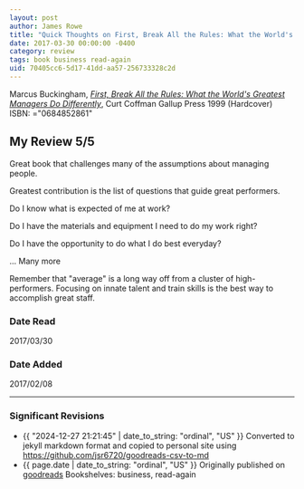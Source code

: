 ```yaml
---
layout: post
author: James Rowe
title: "Quick Thoughts on First, Break All the Rules: What the World's Greatest Managers Do Differently"
date: 2017-03-30 00:00:00 -0400
category: review
tags: book business read-again
uid: 70405cc6-5d17-41dd-aa57-256733328c2d
---
```


Marcus Buckingham, *[First, Break All the Rules: What the World's Greatest Managers Do Differently](https://www.goodreads.com/book/show/50937)*, Curt Coffman Gallup Press 1999 (Hardcover) ISBN: ="0684852861"

## My Review 5/5

Great book that challenges many of the assumptions about managing people.

Greatest contribution is the list of questions that guide great performers.

Do I know what is expected of me at work?

Do I have the materials and equipment I need to do my work right? 

Do I have the opportunity to do what I do best everyday? 

... Many more

Remember that "average" is a long way off from a cluster of high-performers. Focusing on innate talent and train skills is the best way to accomplish great staff.

### Date Read
2017/03/30

### Date Added
2017/02/08

---

### Significant Revisions

- {{ "2024-12-27 21:21:45" | date_to_string: "ordinal", "US" }} Converted to jekyll markdown format and copied to personal site using <https://github.com/jsr6720/goodreads-csv-to-md>
- {{ page.date | date_to_string: "ordinal", "US" }} Originally published on [goodreads](https://www.goodreads.com) Bookshelves: business, read-again